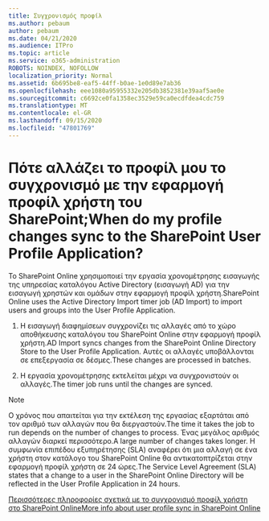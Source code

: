 ```yaml
---
title: Συγχρονισμός προφίλ
ms.author: pebaum
author: pebaum
ms.date: 04/21/2020
ms.audience: ITPro
ms.topic: article
ms.service: o365-administration
ROBOTS: NOINDEX, NOFOLLOW
localization_priority: Normal
ms.assetid: 6b695be8-eaf5-44ff-b0ae-1e0d89e7ab36
ms.openlocfilehash: eee1080a95955332e205db3852381e39aaf5ae0e
ms.sourcegitcommit: c6692ce0fa1358ec3529e59ca0ecdfdea4cdc759
ms.translationtype: MT
ms.contentlocale: el-GR
ms.lasthandoff: 09/15/2020
ms.locfileid: "47801769"
---
```

# <a name="when-do-my-profile-changes-sync-to-the-sharepoint-user-profile-application"></a><span data-ttu-id="2b6a2-102">Πότε αλλάζει το προφίλ μου το συγχρονισμό με την εφαρμογή προφίλ χρήστη του SharePoint;</span><span class="sxs-lookup"><span data-stu-id="2b6a2-102">When do my profile changes sync to the SharePoint User Profile Application?</span></span>

<span data-ttu-id="2b6a2-103">Το SharePoint Online χρησιμοποιεί την εργασία χρονομέτρησης εισαγωγής της υπηρεσίας καταλόγου Active Directory (εισαγωγή AD) για την εισαγωγή χρηστών και ομάδων στην εφαρμογή προφίλ χρήστη.</span><span class="sxs-lookup"><span data-stu-id="2b6a2-103">SharePoint Online uses the Active Directory Import timer job (AD Import) to import users and groups into the User Profile Application.</span></span> 
  
1. <span data-ttu-id="2b6a2-104">Η εισαγωγή διαφημίσεων συγχρονίζει τις αλλαγές από το χώρο αποθήκευσης καταλόγου του SharePoint Online στην εφαρμογή προφίλ χρήστη.</span><span class="sxs-lookup"><span data-stu-id="2b6a2-104">AD Import syncs changes from the SharePoint Online Directory Store to the User Profile Application.</span></span> <span data-ttu-id="2b6a2-105">Αυτές οι αλλαγές υποβάλλονται σε επεξεργασία σε δέσμες.</span><span class="sxs-lookup"><span data-stu-id="2b6a2-105">These changes are processed in batches.</span></span>
    
2. <span data-ttu-id="2b6a2-106">Η εργασία χρονομέτρησης εκτελείται μέχρι να συγχρονιστούν οι αλλαγές.</span><span class="sxs-lookup"><span data-stu-id="2b6a2-106">The timer job runs until the changes are synced.</span></span>
    
> [!NOTE]
> <span data-ttu-id="2b6a2-107">Ο χρόνος που απαιτείται για την εκτέλεση της εργασίας εξαρτάται από τον αριθμό των αλλαγών που θα διεργαστούν.</span><span class="sxs-lookup"><span data-stu-id="2b6a2-107">The time it takes the job to run depends on the number of changes to process.</span></span> <span data-ttu-id="2b6a2-108">Ένας μεγάλος αριθμός αλλαγών διαρκεί περισσότερο.</span><span class="sxs-lookup"><span data-stu-id="2b6a2-108">A large number of changes takes longer.</span></span> <span data-ttu-id="2b6a2-109">Η συμφωνία επιπέδου εξυπηρέτησης (SLA) αναφέρει ότι μια αλλαγή σε ένα χρήστη στον κατάλογο του SharePoint Online θα αντικατοπτρίζεται στην εφαρμογή προφίλ χρήστη σε 24 ώρες.</span><span class="sxs-lookup"><span data-stu-id="2b6a2-109">The Service Level Agreement (SLA) states that a change to a user in the SharePoint Online Directory will be reflected in the User Profile Application in 24 hours.</span></span> 
  
[<span data-ttu-id="2b6a2-110">Περισσότερες πληροφορίες σχετικά με το συγχρονισμό προφίλ χρήστη στο SharePoint Online</span><span class="sxs-lookup"><span data-stu-id="2b6a2-110">More info about user profile sync in SharePoint Online</span></span>](https://go.microsoft.com/fwlink/?linkid=875671)
  

